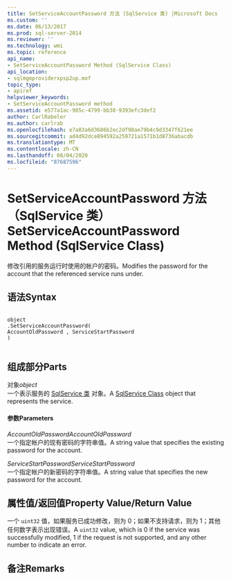 ```yaml
---
title: SetServiceAccountPassword 方法 (SqlService 类) |Microsoft Docs
ms.custom: ''
ms.date: 06/13/2017
ms.prod: sql-server-2014
ms.reviewer: ''
ms.technology: wmi
ms.topic: reference
api_name:
- SetServiceAccountPassword Method (SqlService Class)
api_location:
- sqlmgmproviderxpsp2up.mof
topic_type:
- apiref
helpviewer_keywords:
- SetServiceAccountPassword method
ms.assetid: e577a1ac-985c-4799-bb38-9393efc3def2
author: CarlRabeler
ms.author: carlrab
ms.openlocfilehash: e7a83a6d3686b2ec2df98ae79b4c9d3347f621ee
ms.sourcegitcommit: ad4d92dce894592a259721a1571b1d8736abacdb
ms.translationtype: MT
ms.contentlocale: zh-CN
ms.lasthandoff: 08/04/2020
ms.locfileid: "87687596"
---
```

# <a name="setserviceaccountpassword-method-sqlservice-class"></a><span data-ttu-id="1e4b0-102">SetServiceAccountPassword 方法（SqlService 类）</span><span class="sxs-lookup"><span data-stu-id="1e4b0-102">SetServiceAccountPassword Method (SqlService Class)</span></span>
  <span data-ttu-id="1e4b0-103">修改引用的服务运行时使用的帐户的密码。</span><span class="sxs-lookup"><span data-stu-id="1e4b0-103">Modifies the password for the account that the referenced service runs under.</span></span>  
  
## <a name="syntax"></a><span data-ttu-id="1e4b0-104">语法</span><span class="sxs-lookup"><span data-stu-id="1e4b0-104">Syntax</span></span>  
  
```  
  
object  
.SetServiceAccountPassword(  
AccountOldPassword , ServiceStartPassword  
)  
  
```  
  
## <a name="parts"></a><span data-ttu-id="1e4b0-105">组成部分</span><span class="sxs-lookup"><span data-stu-id="1e4b0-105">Parts</span></span>  
 <span data-ttu-id="1e4b0-106">对象</span><span class="sxs-lookup"><span data-stu-id="1e4b0-106">*object*</span></span>  
 <span data-ttu-id="1e4b0-107">一个表示服务的 [SqlService 类](sqlservice-class.md) 对象。</span><span class="sxs-lookup"><span data-stu-id="1e4b0-107">A [SqlService Class](sqlservice-class.md) object that represents the service.</span></span>  
  
#### <a name="parameters"></a><span data-ttu-id="1e4b0-108">参数</span><span class="sxs-lookup"><span data-stu-id="1e4b0-108">Parameters</span></span>  
 <span data-ttu-id="1e4b0-109">*AccountOldPassword*</span><span class="sxs-lookup"><span data-stu-id="1e4b0-109">*AccountOldPassword*</span></span>  
 <span data-ttu-id="1e4b0-110">一个指定帐户的现有密码的字符串值。</span><span class="sxs-lookup"><span data-stu-id="1e4b0-110">A string value that specifies the existing password for the account.</span></span>  
  
 <span data-ttu-id="1e4b0-111">*ServiceStartPassword*</span><span class="sxs-lookup"><span data-stu-id="1e4b0-111">*ServiceStartPassword*</span></span>  
 <span data-ttu-id="1e4b0-112">一个指定帐户的新密码的字符串值。</span><span class="sxs-lookup"><span data-stu-id="1e4b0-112">A string value that specifies the new password for the account.</span></span>  
  
## <a name="property-valuereturn-value"></a><span data-ttu-id="1e4b0-113">属性值/返回值</span><span class="sxs-lookup"><span data-stu-id="1e4b0-113">Property Value/Return Value</span></span>  
 <span data-ttu-id="1e4b0-114">一个 `uint32` 值，如果服务已成功修改，则为 0；如果不支持请求，则为 1；其他任何数字表示出现错误。</span><span class="sxs-lookup"><span data-stu-id="1e4b0-114">A `uint32` value, which is 0 if the service was successfully modified, 1 if the request is not supported, and any other number to indicate an error.</span></span>  
  
## <a name="remarks"></a><span data-ttu-id="1e4b0-115">备注</span><span class="sxs-lookup"><span data-stu-id="1e4b0-115">Remarks</span></span>  
  

